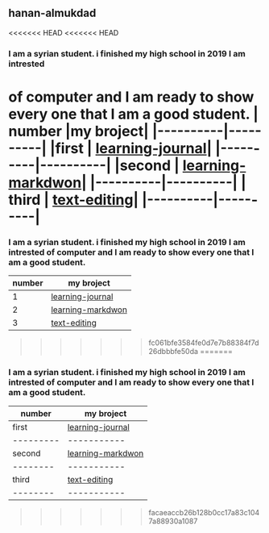 ## hanan-almukdad
<<<<<<< HEAD
<<<<<<< HEAD
### I am a syrian student. i finished my high school in 2019 I am  intrested 
of computer and I am ready to show every one that I am a good student.
| number   |my broject|
|----------|----------|
|first | [learning-journal](https://hanan-almukdad.github.io/learning-journal/)|
|----------|----------|
|second | [learning-markdwon](https://hanan-almukdad.github.io/learning-journal/learning-markdwon)|
|----------|----------|
| third | [text-editing](https://hanan-almukdad.github.io/learning-journal/text-editing)|
 |----------|----------|
=======
### I am a syrian student. i finished my high school in 2019 I am  intrested of computer and I am ready to show every one that I am a good student.
| number | my broject                                                                              |
|--------| ----------------------------------------------------------------------------------------|
|1       |  [learning-journal](https://hanan-almukdad.github.io/learning-journal/)                 |
|2       | [learning-markdwon](https://hanan-almukdad.github.io/learning-journal/learning-markdwon)|
|3       | [text-editing](https://hanan-almukdad.github.io/learning-journal/text-editing)          |


>>>>>>> fc061bfe3584fe0d7e7b88384f7d26dbbbfe50da
=======

### I am a syrian student. i finished my high school in 2019 I am  intrested of computer and I am ready to show every one that I am a good student.
| number   | my broject |
| -------- |----------- |
| first    | [learning-journal](https://hanan-almukdad.github.io/learning-journal/) |
| ---------|----------- |
| second   | [learning-markdwon](https://hanan-almukdad.github.io/learning-journal/learning-markdwon) |
| -------- |----------- |
| third    | [text-editing](https://hanan-almukdad.github.io/learning-journal/text-editing) |
| -------- |----------- |
>>>>>>> facaeaccb26b128b0cc17a83c1047a88930a1087
